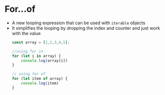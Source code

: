 # For...of

- A new looping expression that can be used with `iterable` objects
- It simplifies the looping by dropping the index and counter and just work with the value
  ```js
  const array = [1,2,3,4,5];

  //using for in
  for (let i in array) {
      console.log(array[i])
  }

  // using for of
  for (let item of array) {
      console.log(item)
  }
  ```